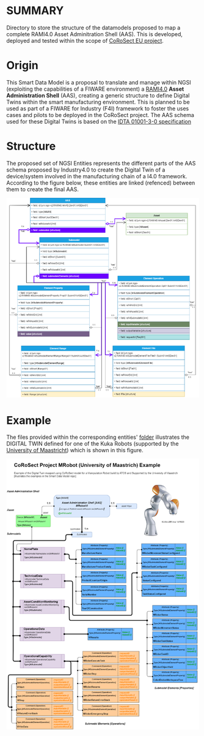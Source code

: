 # SUMMARY

Directory to store the structure of the datamodels proposed to map a complete RAMI4.0 Asset Adminitration Shell (AAS).
This is developed, deployed and tested within the scope of [CoRoSect EU project](https://corosect.eu/).

# Origin

This Smart Data Model is a proposal to translate and manage within NGSI (exploiting the capabilities of a FIWARE environment) a [RAMI4.0](https://ec.europa.eu/futurium/en/system/files/ged/a2-schweichhart-reference_architectural_model_industrie_4.0_rami_4.0.pdf) **Asset Administration Shell** (AAS), creating a generic structure to define Digital Twins within the smart manufacturing environment.  This is planned to be used as part of a FIWARE for Industry (F4I) framework to foster the uses cases and pilots to be deployed in the CoRoSect project.
The AAS schema used for these Digital Twins is based on the [IDTA 01001-3-0 specification](https://industrialdigitaltwin.org/en/wp-content/uploads/sites/2/2023/04/IDTA-01001-3-0_SpecificationAssetAdministrationShell_Part1_Metamodel.pdf)

# Structure

The proposed set of NGSI Entities represents the different parts of the AAS schema proposed by Industry4.0 to create the Digital Twin of a device/system involved in the manufacturing chain of a I4.0 framework. According to the figure below, these entities are linked (refenced) between them to create the final AAS.

![NGSI entyties' tree to map an RAMI4.0 Asset Administration Shell](/SMARTMANUFACTURING/corosect/images/DTwinStructure.png)

# Example

The files provided within the corresponding entities' [folder](/SMARTMANUFACTURING/corosect/DigitalTwinExample/) illustrates the DIGITAL TWIN defined for one of the Kuka Robots (supported by the [University of Maastricht](https://www.maastrichtuniversity.nl/research/department-advanced-computing-sciences)) which is shown in this figure.

![Proposed Digital Twin for Maastricht Kuka's robot](/SMARTMANUFACTURING/corosect/images/MRobot-Example.png)